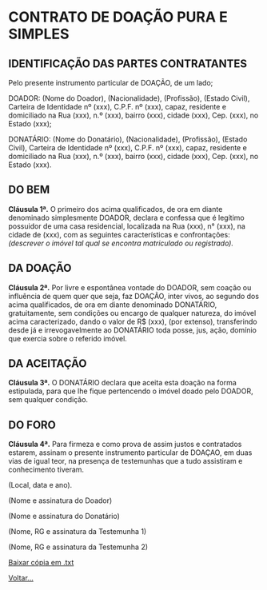 # CONTRATO DE DOAÇÃO PURA E SIMPLES

## IDENTIFICAÇÃO DAS PARTES CONTRATANTES

Pelo presente instrumento particular de DOAÇÃO, de um lado;

DOADOR: (Nome do Doador), (Nacionalidade), (Profissão), (Estado Civil), Carteira de Identidade nº (xxx), C.P.F. nº (xxx), capaz, residente e domiciliado na Rua (xxx), n.º (xxx), bairro (xxx), cidade (xxx), Cep. (xxx), no Estado (xxx);

DONATÁRIO: (Nome do Donatário), (Nacionalidade), (Profissão), (Estado Civil), Carteira de Identidade nº (xxx), C.P.F. nº (xxx), capaz, residente e domiciliado na Rua (xxx), n.º (xxx), bairro (xxx), cidade (xxx), Cep. (xxx), no Estado (xxx).

## DO BEM

**Cláusula 1ª.** O primeiro dos acima qualificados, de ora em diante denominado simplesmente DOADOR, declara e confessa que é legítimo possuidor de uma casa residencial, localizada na Rua (xxx), n° (xxx), na cidade de (xxx), com as seguintes características e confrontações: _(descrever o imóvel tal qual se encontra matriculado ou registrado)._

## DA DOAÇÃO

**Cláusula 2ª.** Por livre e espontânea vontade do DOADOR, sem coação ou influência de quem quer que seja, faz DOAÇÃO, inter vivos, ao segundo dos acima qualificados, de ora em diante denominado DONATÁRIO, gratuitamente, sem condições ou encargo de qualquer natureza, do imóvel acima caracterizado, dando o valor de R$ (xxx), (por extenso), transferindo desde já e irrevogavelmente ao DONATÁRIO toda posse, jus, ação, domínio que exercia sobre o referido imóvel.

## DA ACEITAÇÃO

**Cláusula 3ª.** O DONATÁRIO declara que aceita esta doação na forma estipulada, para que lhe fique pertencendo o imóvel doado pelo DOADOR, sem qualquer condição.

## DO FORO

**Cláusula 4ª.** Para firmeza e como prova de assim justos e contratados estarem, assinam o presente instrumento particular de DOAÇAO, em duas vias de igual teor, na presença de testemunhas que a tudo assistiram e conhecimento tiveram.

(Local, data e ano).

(Nome e assinatura do Doador)

(Nome e assinatura do Donatário)

(Nome, RG e assinatura da Testemunha 1)

(Nome, RG e assinatura da Testemunha 2)

[Baixar cópia em .txt](../donwload/doa11.txt)

[Voltar...](../index.md)
